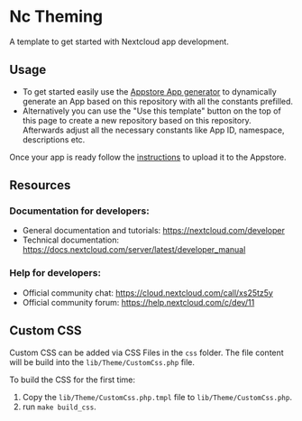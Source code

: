 # Nc Theming

A template to get started with Nextcloud app development.

## Usage

- To get started easily use the [Appstore App generator](https://apps.nextcloud.com/developer/apps/generate) to
  dynamically generate an App based on this repository with all the constants prefilled.
- Alternatively you can use the "Use this template" button on the top of this page to create a new repository based on
  this repository. Afterwards adjust all the necessary constants like App ID, namespace, descriptions etc.

Once your app is ready follow the [instructions](https://nextcloudappstore.readthedocs.io/en/latest/developer.html) to
upload it to the Appstore.

## Resources

### Documentation for developers:

- General documentation and tutorials: https://nextcloud.com/developer
- Technical documentation: https://docs.nextcloud.com/server/latest/developer_manual

### Help for developers:

- Official community chat: https://cloud.nextcloud.com/call/xs25tz5y
- Official community forum: https://help.nextcloud.com/c/dev/11

## Custom CSS

Custom CSS can be added via CSS Files in the `css` folder. The file content will be build into the `lib/Theme/CustomCss.php` file.

To build the CSS for the first time:
1. Copy the `lib/Theme/CustomCss.php.tmpl` file to `lib/Theme/CustomCss.php`.
2. run `make build_css`.

